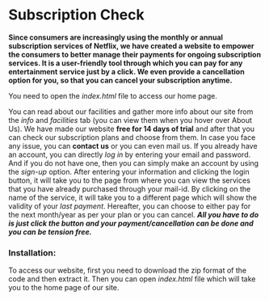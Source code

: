 # Subscription Check
**Since consumers are increasingly using the monthly or annual subscription services of Netflix, we have created a website to empower the consumers to better manage their payments for ongoing subscription services. It is a user-friendly tool through which you can pay for any entertainment service just by a click. We even provide a cancellation option for you, so that you can cancel your subscription anytime.**

You need to open the *index.html* file to access our home page.

You can read about our facilities and gather more info about our site from the *info* and *facilities* tab (you can view them when you hover over About Us).
We have made our website **free for 14 days of trial** and after that you can check our subscription plans and choose from them. In case you face any issue, you can **contact us** or you can even mail us.
If you already have an account, you can directly *log in* by entering your email and password. And if you do not have one, then you can simply make an account by using the *sign-up* option.
After entering your information and clicking the login button, it will take you to the page from where you can view the services that you have already purchased through your mail-id.
By clicking on the name of the service, it will take you to a different page which will show the validity of your *last payment*. Hereafter, you can choose to either pay for the next month/year as per your plan or you can cancel. ***All you have to do is just click the button and your payment/cancellation can be done and you can be tension free.*** 
### Installation: 
To access our website, first you need to download the zip format of the code and then extract it. Then you can open *index.html* file which will take you to the home page of our site.

